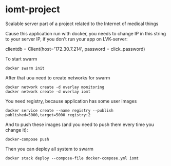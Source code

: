# iomt-project
Scalable server part of a project related to the Internet of medical things

Cause this application run with docker, you needs to change IP in this string to your server IP, if you don't run your app on LVK-server:

clientdb = Client(host='172.30.7.214', password = click_password)

To start swarm
```
docker swarm init
```
After that uou need to create networks for swarm
```
docker network create -d overlay monitoring
docker network create -d overlay iomt
```
You need registry, because application has some user images
```
docker service create --name registry --publish published=5000,target=5000 registry:2
```
And to push these images (and you need to push them every time you change it):
```
docker-compose push
```
Then you can deploy all system to swarm
```
docker stack deploy --compose-file docker-compose.yml iomt
```